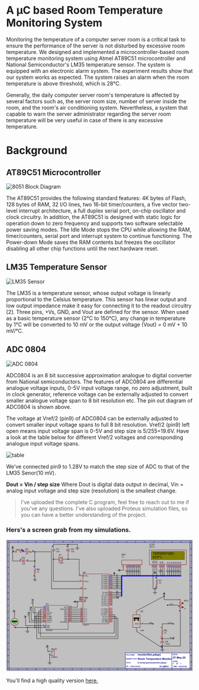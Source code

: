 # A μC based Room Temperature Monitoring System

Monitoring the temperature of a computer server room is a critical task to ensure the performance of the server is not disturbed by excessive room temperature. We designed and implemented a microcontroller-based room temperature monitoring system using Atmel AT89C51 microcontroller and National Semiconductor's LM35 temperature sensor. The system is equipped with an electronic alarm system. The experiment results show that our system works as expected. The system raises an alarm when the room temperature is above threshold, which is 28°C.

Generally, the daily computer server room's temperature is affected by several factors such as, the server room size, number of server inside the room, and the room's air conditioning system. Nevertheless, a system that capable to warn the server administrator regarding the server room temperature will be very useful in case of there is any excessive temperature.

# Background
## AT89C51 Microcontroller
![8051 Block Diagram](https://aninditadhikary.files.wordpress.com/2011/01/8051blockdiagram.png?w=712)

  The AT89C51 provides the following standard features: 4K bytes of Flash, 128 bytes of RAM, 32 I/O lines, two 16-bit timer/counters, a five vector two-level interrupt architecture, a full duplex serial port, on-chip oscillator and clock circuitry. In addition, the AT89C51 is designed with static logic for operation down to zero frequency and supports two software selectable power saving modes. The Idle Mode stops the CPU while allowing the RAM, timer/counters, serial port and interrupt system to continue functioning. The Power-down Mode saves the RAM contents but freezes the oscillator disabling all other chip functions until the next hardware reset.
  
  ## LM35 Temperature Sensor
  
  ![LM35 Sensor](http://i.imgur.com/1oBVcy1.png)
  
  The LM35 is a temperature sensor, whose output voltage is linearly proportional to the Celsius temperature. This sensor has linear output and low output impedance make it easy for connecting it to the readout circuitry [2]. Three pins, +Vs, GND, and Vout are defined for the sensor. When used as a basic temperature sensor (2°C to 150°C), any change in temperature by 1°C will be converted to 10 mV or the output voltage (Vout) = 0 mV + 10 mV/°C.
  
  ## ADC 0804
  ![ADC 0804](http://www.circuitstoday.com/wp-content/uploads/2012/09/adc0804-pinout.png)
  
  ADC0804 is an 8 bit successive approximation analogue to digital converter from National semiconductors. The features of ADC0804 are  differential analogue voltage inputs, 0-5V input voltage range, no zero adjustment, built in clock generator, reference voltage can be externally adjusted to convert smaller analogue voltage span to 8 bit resolution etc. The pin out diagram of ADC0804 is shown above.
  
  The voltage at Vref/2  (pin9)  of ADC0804 can be externally adjusted  to convert smaller input voltage spans to full 8 bit resolution. Vref/2 (pin9) left open means input voltage span is 0-5V and step size is 5/255=19.6V. Have a look at the table below for different Vref/2 voltages and corresponding analogue  input voltage spans.
  
  ![table](http://1.bp.blogspot.com/-Cm5-xRz7kwc/Te-m7NFvsrI/AAAAAAAADC8/NHn58EJapGk/s400/ADC0804%2BChip%2Bstep%2Bsize%2Bcalculation%2BADC0804%2Bhas%2Bresolution%2Bof%2B8%2Bbits.jpg)
  
  We've connected pin9 to 1.28V to match the step size of ADC to that of the LM35 Senor(10 mV).
  
  **Dout = Vin / step size** 
  Where Dout is digital data output in decimal, Vin = analog input voltage and step size (resolution) is the smallest change. 
  
  >I've uploaded the complete C program, feel free to 
  >reach out to me if you've any questions. I've also uploaded
  > Proteus simulation files, so you can have a better understanding
  >of the project.
  
  ### Hers's a screen grab from my simulations.
  ![monitorSim](https://github.com/aniket1499/tempMonitor/blob/master/screenGrab.png?raw=true)
  
  You'll find a high quality version [here.](https://github.com/aniket1499/tempMonitor/blob/master/monitorSim.BMP) 

